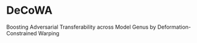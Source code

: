 # DeCoWA
Boosting Adversarial Transferability across Model Genus by Deformation-Constrained Warping
